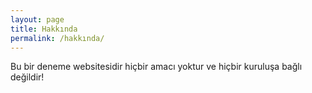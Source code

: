 ```yaml
---
layout: page
title: Hakkında
permalink: /hakkında/
---
```

 
Bu bir deneme websitesidir hiçbir amacı yoktur ve hiçbir kuruluşa bağlı değildir!



[jekyll-organization]: https://github.com/jekyll
